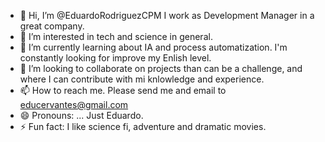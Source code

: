 - 👋 Hi, I’m @EduardoRodriguezCPM I work as Development Manager in a great company.  
- 👀 I’m interested in tech and science in general. 
- 🌱 I’m currently learning about IA and process automatization. I'm constantly looking for improve my Enlish level. 
- 💞️ I’m looking to collaborate on projects than can be a challenge, and where I can contribute with mi knlowledge and experience. 
- 📫 How to reach me. Please send me and email to educervantes@gmail.com
- 😄 Pronouns: ... Just Eduardo.
- ⚡ Fun fact: I like science fi, adventure and dramatic movies.  

<!---
EduardoRodriguezCPM/EduardoRodriguezCPM is a ✨ special ✨ repository because its `README.md` (this file) appears on your GitHub profile.
You can click the Preview link to take a look at your changes.
--->

